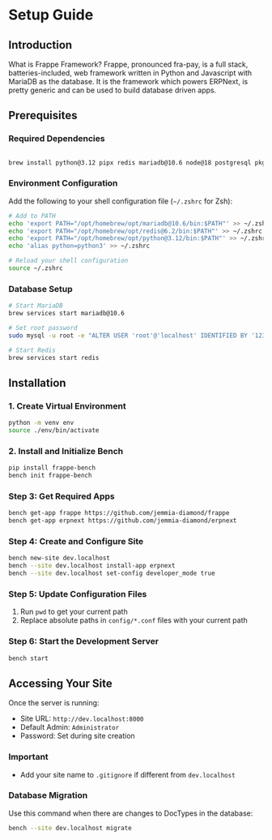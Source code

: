 # Setup Guide

## Introduction
What is Frappe Framework? Frappe, pronounced fra-pay, is a full stack, batteries-included, web framework written in Python and Javascript with MariaDB as the database. It is the framework which powers ERPNext, is pretty generic and can be used to build database driven apps.

## Prerequisites

### Required Dependencies

```bash

brew install python@3.12 pipx redis mariadb@10.6 node@18 postgresql pkg-config mariadb-connector-c
```

### Environment Configuration

Add the following to your shell configuration file (`~/.zshrc` for Zsh):

```bash
# Add to PATH
echo 'export PATH="/opt/homebrew/opt/mariadb@10.6/bin:$PATH"' >> ~/.zshrc
echo 'export PATH="/opt/homebrew/opt/redis@6.2/bin:$PATH"' >> ~/.zshrc
echo 'export PATH="/opt/homebrew/opt/python@3.12/bin:$PATH"' >> ~/.zshrc
echo 'alias python=python3' >> ~/.zshrc

# Reload your shell configuration
source ~/.zshrc
```

### Database Setup

```bash
# Start MariaDB
brew services start mariadb@10.6

# Set root password
sudo mysql -u root -e "ALTER USER 'root'@'localhost' IDENTIFIED BY '123456'; FLUSH PRIVILEGES;"

# Start Redis
brew services start redis
```

## Installation

### 1. Create Virtual Environment

```bash
python -m venv env
source ./env/bin/activate
```

### 2. Install and Initialize Bench
```bash
pip install frappe-bench
bench init frappe-bench
```

### Step 3: Get Required Apps

```bash
bench get-app frappe https://github.com/jemmia-diamond/frappe
bench get-app erpnext https://github.com/jemmia-diamond/erpnext
```

### Step 4: Create and Configure Site

```bash
bench new-site dev.localhost
bench --site dev.localhost install-app erpnext
bench --site dev.localhost set-config developer_mode true
```

### Step 5: Update Configuration Files
1. Run `pwd` to get your current path
2. Replace absolute paths in `config/*.conf` files with your current path

### Step 6: Start the Development Server

```bash
bench start
```

## Accessing Your Site

Once the server is running:
- Site URL: `http://dev.localhost:8000`
- Default Admin: `Administrator`
- Password: Set during site creation

### Important

- Add your site name to `.gitignore` if different from `dev.localhost`

### Database Migration

Use this command when there are changes to DocTypes in the database:

```bash
bench --site dev.localhost migrate
```
